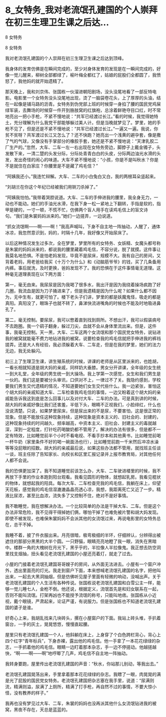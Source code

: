 # 8_女特务_我对老流氓孔建国的个人崇拜在初三生理卫生课之后达...

8 女特务

8 女特务

我对老流氓孔建国的个人崇拜在初三生理卫生课之后达到顶峰。

我身体的发育仿佛是在瞬间完成的，至少对身体发育的发现是在一瞬间完成的，好像一觉儿醒来，柳树全部都绿了，榆叶梅全都红了，姑娘的屁股们全都圆了，我愤怒了，我他妈的就开始遗精了。

那天晚上，我和刘京伟、张国栋一伙溜进朝阳剧场，没头没尾地看了一部反特电影。电影里一个女特务没头没尾地出现，烫了一脑袋卷花头，上了厚厚的头油，结在一起像是铺马路的沥青。女特务到伪党部上班的时候穿一身掐了腰的国民党鸡屎绿军装，去舞场的时候穿一件开到胳肢窝的红旗袍，总涂着鲜艳夺目口红，时不常地亮出一把小手枪，不紧不慢地说：“共军已经渡过长江。”看的时候，我觉得她特土，充分理解为什么我党干部能够躲过美人计。但是当晚就梦见了。梦里，她的手枪不见了，但是还是不紧不慢地说：“共军已经渡过长江。”一遍又一遍。我说，你贫不贫呀？共军渡过长江又怎么了？还不快跑？她亮出一个浅黄的避孕套，像是撒了气的气球，又像没有手掌部分的橡胶手套，她还是不紧不慢地说：“天津乳胶二厂生产的。”忽然，大车、二车一左一右出现在女特务旁边，脚脖子上戴金镯子，头发散下来，一清二楚的头发分际，分际处青青白白的头皮，分际两边油光水滑的头发，发出奇怪的闹心的味道。大车不紧不慢地说：“小孩，你是不是叫秋水？你是不是就住在白家庄？你腰里是不是藏了鸡毛信？”

“阿姨我还小。”我连忙辩解。大车、二车的小白兔白又白，我的两根耳朵竖起来。

“刘胡兰在你这个年纪已经被我们用铡刀杀掉了。”

“阿姨我怕怕。”我带着哭腔说道。大车、二车的手伸进我的腰里，我全身无力，一动也不能动。她们的手油光水滑，在我下身一松一紧地上下翻转，手指是软的，指甲是硬的，一寸一顿，不慌不忙，仿佛两个盲人用手在读鸡毛信上的盲文诗句。“我们是朱裳妈妈派来的。”她们一边搓弄，一边说道。

“抓女流氓啊——啊——啊！”我高声喊叫，下身不自主地一阵抽动，人醒了，通体冰凉，我忽然意识到，妈的，时隔十几年，我好像又开始尿床了。

以后这种情况发生过多次，全在梦里，梦里所有的女特务、女妖精、女魔头都号称是朱裳的妈妈派来的，都说我的腰里藏着鸡毛信，不容分说，脱了就摸。这件事让我莫名地恐惧。不是怕老妈发现，毕竟不是尿床，规模不大。我有自己的房间，又背着老妈，用老爸给我买《十万个为什么》和《动脑筋爷爷》的钱，买了几条备用内裤。事后就洗，及时更换，爸妈发现不了。我的恐惧在于这件事情毫无道理。这种毫无道理表现在以下两方面：

第一，毫无由来。我尿尿是因为我喝了很多水，我出汗是因为我绕着操场疯跑了好几圈，我流血是因为刀子捅进来了，但是我遗精是因为什么呢？如果什么都不因为，无中生有，就更可怕了。楼下老头子们讲，梦里的都是妖魔鬼怪，吸走的都是真阳。真阳没了，眼珠子也就不转了，鼻涕快流进嘴角的时候也不能及时地吸进鼻孔了。

第二，毫无控制。要尿尿，我可以憋着直到找到厕所。不想出汗，我可以假装病号不去跑圈。我一个鹞子翻身，躲过刀尖，血就不会从身体里流出来。但是，这件事，我毫无控制。天一黑，大车、二车这两个女流氓和那个国民党女特务，说钻进我的被窝就能毫不费力地钻进我的被窝，说要检查我的鸡毛信就把手伸进我的裤裆搓弄。还是大人有经验，我必须躲着大车、二车走，但是在我的梦里，她们的法力无边，我无处躲闪。

初三上了生理卫生课，讲生殖系统的时候，讲课的老师是从区里派来的，也姓胡，一看长相就知道是胡大妈的亲戚，同样奶大垂膝。男女分开讲课，全年级的女生统一到大礼堂，全年级的男生统一到大操场。我上学第一次感觉，女生和我们男生是一伙的。我们这是要被分头审讯，口供对不上，一律过不了关。我隐约感到，学校要我们男生交代遗精的情况，不知道要她们女生交代些什么。我一边紧张，害怕这个胡大妈的亲戚知道大车、二车检查我鸡毛信的事情，一边又盼着这个胡大妈的亲戚能告诉我这到底是怎么回事儿以及对付大车、二车的办法。可是真到讲的时候，胡大妈的亲戚好像比我们还害羞，半低下头，眼睛不正视我们，小脸绯红，什么也没说清楚。只说，如果梦里尿床，但是尿出来的不是尿，不要害怕，这是很正常的现象。但是不能放任这种现象持续，这种现象是资本主义的、旧社会的、封建的，这种现象持续的时间越久、频率越高，中资本主义、旧社会、封建主义的毒就越深，深到一定程度，打针吃药喝酸奶都不管用了。解决的办法有很多，但是都不一定有特效，比如睡觉前半个小时不看电视、不看手抄本和其他黄书，比如睡觉前喝一杯牛奶（家里条件不好的喝一碗面汤也行），比如睡觉前跑一千米然后冲凉水澡等等没屁眼的招数。胡大妈的亲戚最后说，如果这些办法都不管用，就找班主任谈一谈，班主任除了告知家长、向校长和区里汇报记录并上报市教育局，对其他任何人都不会说。

我的恐惧更加深了。我不知道睡觉前该怎么办，大车、二车驶进楼里的时候，我不再放下手里的作业本跑到阳台观看。我看见圆形的物体，就想起乳房。我看见棍状的物体，就想起我的阳具。每次大车、二车检查完我的鸡毛信，我躺在床上，仰望天花板，感觉我的鸡毛信湿漉漉晶晶亮透心凉，我想，我距离死亡又近了一步。精液比尿浓，甚至比血浓，流失多了又控制不住，绝对不是好事情。

我不敢睡觉，我在想解决办法。一个比较简单的办法是干掉大车、二车。但是这个办法非常危险，我不见得干得掉她们俩，哪怕干掉了也难免被片警和胡大妈发现。即使不被发现，也难保朱裳妈妈不会派其他的女流氓过来，再说电影里的女特务总在，总干不掉。

我睡不着，披了件衣服出来。月亮很暗，极弯极细的半环，仔细辨认，分辨得出被遮住的那部分黑黑的大半个圆。一只野猫，眼睛亮亮地瞪了我一眼，消失在黑暗中。楼群一角的大槐树在月光下，黑乎乎的，半拉像人半拉像鬼。我正想去防空洞里找支烟抽，扭头看见老流氓孔建国的小屋还亮着灯，就走了过去。

小屋的门接着老流氓孔建国哥哥嫂子的房间，从外面无法进去。小屋有一个窗户冲外，透出里面亮的灯光。我走到窗户下面，本来想喊老流氓孔建国的名字，把他叫出来，一起去大黑洞抽烟，但是仿佛听见屋子里面有轻微的响动，没喊出声。关于老流氓孔建国的个人生活有各种传说。张国栋说老流氓孔建国和白雪公主一样，能够一觉儿睡七人，金枪不倒。他还说，根据定义，流氓首先是和妇女联系在一起，否则不能叫流氓。打架再凶也不能授予流氓的称号，只能叫地痞。张国栋从小近视，戴个眼镜，严肃起来，论证严谨，有说服力。但是张国栋也不知道老流氓孔建国的婆子是谁。

好奇心上来，我胡乱找来几块砖头，摞在小屋窗户的下面。我站上砖头堆，手扒着窗台，一手的灰土，晃晃悠悠，慢慢直起腰。

屋里只有老流氓孔建国一个人，他斜躺在床上，上身穿了个白色跨栏背心，背心上四个红字“青年标兵”，下身赤裸，露出他的鸡毛信。他一手拿了一本花花绿绿的杂志，一手抓着他的鸡毛信。眼睛一边盯着那本杂志，手一边不停搓动。他越搓越快，“啊——啊——啊”地哼唧了几声，鸡毛信不自主地一阵抽动。

我转身要跑，屋里传出老流氓孔建国的声音：“秋水，你站那儿别动，等我出去。”

老流氓孔建国晃荡出来，手里拿着那本花花绿绿的杂志。我瞟了一眼，肉晃晃的满是光了屁股的国民党女特务。老流氓孔建国把杂志塞在我手里，说道：“尿满则流，精满则溢，尿满了上厕所，精满了打手枪，再自然不过的事情，不要大惊小怪，没有教养的样子。”

我再也没有梦见过大车、二车，朱裳的妈妈也没再派其他什么女流氓钻进我的被窝，黑夜不存在，天总是蓝蓝的。